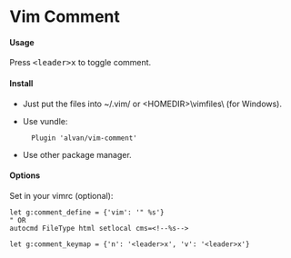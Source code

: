 Vim Comment
===========

#### Usage

Press <kbd>&lt;leader&gt;x</kbd> to toggle comment.

#### Install

* Just put the files into ~/.vim/ or &lt;HOMEDIR&gt;\vimfiles\ (for Windows).

* Use vundle:

        Plugin 'alvan/vim-comment'

* Use other package manager.

#### Options

Set in your vimrc (optional):

    let g:comment_define = {'vim': '" %s'}
    " OR
    autocmd FileType html setlocal cms=<!--%s-->

    let g:comment_keymap = {'n': '<leader>x', 'v': '<leader>x'}

